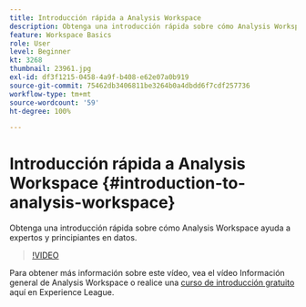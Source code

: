 ```yaml
---
title: Introducción rápida a Analysis Workspace
description: Obtenga una introducción rápida sobre cómo Analysis Workspace ayuda a expertos y principiantes en datos.
feature: Workspace Basics
role: User
level: Beginner
kt: 3268
thumbnail: 23961.jpg
exl-id: df3f1215-0458-4a9f-b408-e62e07a0b919
source-git-commit: 75462db3406811be3264b0a4dbdd6f7cdf257736
workflow-type: tm+mt
source-wordcount: '59'
ht-degree: 100%

---
```


# Introducción rápida a Analysis Workspace {#introduction-to-analysis-workspace}

Obtenga una introducción rápida sobre cómo Analysis Workspace ayuda a expertos y principiantes en datos.

>[!VIDEO](https://video.tv.adobe.com/v/34438/?quality=12&learn=on&captions=spa)

Para obtener más información sobre este vídeo, vea el vídeo Información general de Analysis Workspace o realice una [curso de introducción gratuito](https://experienceleague.adobe.com/?lang=es&recommended=Analytics-U-1-2020.1.workspace&amp;lang=es) aquí en Experience League.
